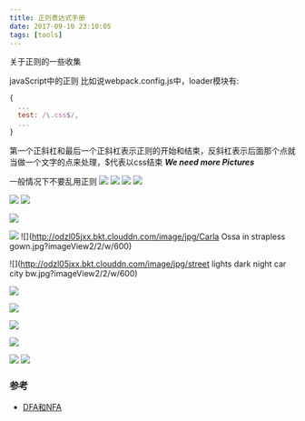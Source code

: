 ```yaml
---
title: 正则表达式手册
date: 2017-09-10 23:10:05
tags: [tools]
---
```


关于正则的一些收集


<!--more-->


javaScript中的正则
比如说webpack.config.js中，loader模块有:
```js
{
  ...
  test: /\.css$/,
  ...
}
```

第一个正斜杠和最后一个正斜杠表示正则的开始和结束，反斜杠表示后面那个点就当做一个文字的点来处理，$代表以css结束
***We need more Pictures***

一般情况下不要乱用正则
![](http://odzl05jxx.bkt.clouddn.com/image/jpg/bee-getting-the-pollen-wallpaper-538358eb5d5a3.jpg?imageView2/2/w/600)
![](http://odzl05jxx.bkt.clouddn.com/image/jpg/scenery151110067848.jpg?imageView2/2/w/600)
![](http://odzl05jxx.bkt.clouddn.com/image/jpg/scenery1511100718415.jpg?imageView2/2/w/600)
![](http://odzl05jxx.bkt.clouddn.com/image/jpg/fresh-sparkle-dew-drops-on-red-flower-wallpaper-53861cf580909.jpg?imageView2/2/w/600)



![](http://odzl05jxx.bkt.clouddn.com/image/jpg/1513521515888.jpg?imageView2/2/w/600)
![](http://odzl05jxx.bkt.clouddn.com/image/jpg/1513521557303.jpg?imageView2/2/w/600)

![](http://odzl05jxx.bkt.clouddn.com/image/jpg/1513521623756.jpg?imageView2/2/w/600)

![](http://odzl05jxx.bkt.clouddn.com/image/jpg/black-mountains.jpg?imageView2/2/w/600)
![](http://odzl05jxx.bkt.clouddn.com/image/jpg/Carla Ossa in strapless gown.jpg?imageView2/2/w/600)

![](http://odzl05jxx.bkt.clouddn.com/image/jpg/street lights dark night car city bw.jpg?imageView2/2/w/600)


![](http://odzl05jxx.bkt.clouddn.com/image/jpg/scenery1511100729187.jpg?imageView2/2/w/600)

![](http://odzl05jxx.bkt.clouddn.com/image/jpg/480617.jpg?imageView2/2/w/600)

![](http://odzl05jxx.bkt.clouddn.com/image/jpglight-and-shadow-2411321_960_720.jpg?imageView2/2/w/600)


![](http://odzl05jxx.bkt.clouddn.com/image/jpg/scenery151110074347.jpg?imageView2/2/w/600)

![](http://odzl05jxx.bkt.clouddn.com/image/jpg/scenery1511100746620.jpg?imageView2/2/w/600)
![](http://odzl05jxx.bkt.clouddn.com/image/jpg/sceneryd15ddf2ba4fb7b5f4e51dfa6cb74cb70.jpg?imageView2/2/w/600)

### 参考
- [DFA和NFA](http://www.importnew.com/26560.html)
